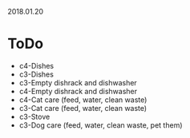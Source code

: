2018.01.20
# ToDo
   * c4-Dishes
   * c3-Dishes
   * c3-Empty dishrack and dishwasher
   * c4-Empty dishrack and dishwasher
   * c4-Cat care (feed, water, clean waste)
   * c3-Cat care (feed, water, clean waste)
   * c3-Stove
   * c3-Dog care (feed, water, clean waste, pet them)

